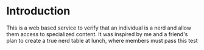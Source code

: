 <h1>Introduction</h1>
This is a web based service to verify that an individual is a nerd and allow them access to specialized content.  It was inspired by me and a friend's plan to create a true nerd table at lunch, where members must pass this test